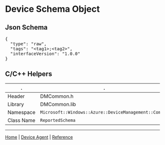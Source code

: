 # Device Schema Object

## Json Schema

<pre>
{
  "type": "raw",
  "tags": "&lt;tag1&gt;;&lt;tag2&gt;",
  "interfaceVersion": "1.0.0"
}
</pre>

## C/C++ Helpers

| . | . |
|----|----|
| Header | DMCommon.h |
| Library | DMCommon.lib |
| Namespace | `Microsoft::Windows::Azure::DeviceManagement::Common` |
| Class Name | `ReportedSchema` |

----

[Home](../../../../README.md) | [Device Agent](../../device-agent.md) | [Reference](../../reference.md)